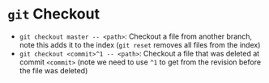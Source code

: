 # `git` Checkout

- `git checkout master -- <path>`: Checkout a file from another branch, note this adds it to the index (`git reset` removes all files from the index)
- `git checkout <commit>^1 -- <path>`: Checkout a file that was deleted at commit `<commit>` (note we need to use `^1` to get from the revision before the file was deleted)
